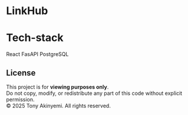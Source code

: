 # LinkHub

# Tech-stack
React
FasAPI
PostgreSQL

## License
This project is for **viewing purposes only**.  
Do not copy, modify, or redistribute any part of this code without explicit permission.  
© 2025 Tony Akinyemi. All rights reserved.
